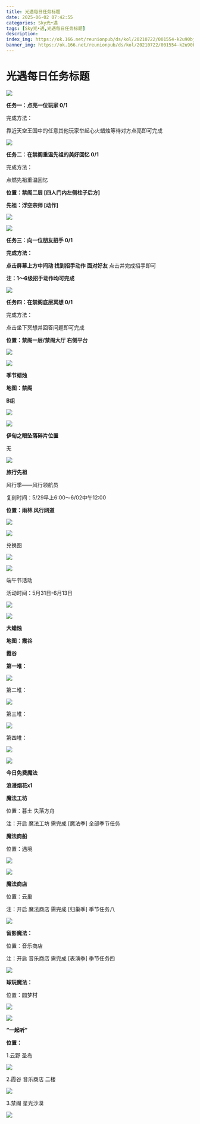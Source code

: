 ```yaml
---
title: 光遇每日任务标题
date: 2025-06-02 07:42:55
categories: Sky光•遇
tags: [Sky光•遇,光遇每日任务标题]
description: 
index_img: https://ok.166.net/reunionpub/ds/kol/20210722/001554-k2u90bj7ay.png?imageView&thumbnail=600x0&type=jpg
banner_img: https://ok.166.net/reunionpub/ds/kol/20210722/001554-k2u90bj7ay.png?imageView&thumbnail=600x0&type=jpg
---
```

# 光遇每日任务标题
![](https://img.166.net/reunionpub/1_kol_20250602_772448b494a75da66da5f2f179271e13.jpeg)

**任务一：点亮一位玩家 0/1**

完成方法：

靠近天空王国中的任意其他玩家举起心火蜡烛等待对方点亮即可完成

![](https://img.166.net/reunionpub/1_kol_20250602_133ec92848ee21be0ea57805be454b12.png)

 **任务二：在禁阁重温先祖的美好回忆 0/1**

完成方法：

点燃先祖重温回忆

 **位置：禁阁二层  [四人门内左侧柱子后方]**

 **先祖：浮空宗师 [动作]**

![](https://img.166.net/reunionpub/1_kol_20250602_1e14a5d4e429fb6a1f83af7d6cd612f5.jpeg)

![](https://img.166.net/reunionpub/1_kol_20250602_2dbb018b9b21cd1d5246d55ac3221b45.jpeg)

 **任务三：向一位朋友招手 0/1**

 **完成方法：**

 **点击屏幕上方中间动 找到招手动作  面对好友** 点击并完成招手即可

 **注：1～6级招手动作均可完成**

![](https://img.166.net/reunionpub/1_kol_20250602_9a953ad3c6a6bf212b07236c8e989116.png)

 **任务四：在禁阁底层冥想 0/1**

完成方法：

点击坐下冥想并回答问题即可完成

 **位置：禁阁一层/禁阁大厅 右侧平台**

![](https://img.166.net/reunionpub/1_kol_20250602_063a0e4f638b7986d644495601292b70.png)

![](https://img.166.net/reunionpub/ds/kol_server/20240717/003917-8p704dsqv9.png)

 **季节蜡烛**

 **地图：禁阁**

 **B组**

![](https://img.166.net/reunionpub/1_kol_20250602_7c20e336cda71d3f84af180db5f308bf.jpeg)

![](https://img.166.net/reunionpub/ds/kol_server/20240717/003917-8p704dsqv9.png)

 **伊甸之眼坠落碎片位置**

无

![](https://img.166.net/reunionpub/ds/kol_server/20240717/003917-8p704dsqv9.png)

 **旅行﻿先祖**

风行季——风行领航员

复刻时间：5/29早上6:00～6/02中午12:00

 **位置：雨林 风行网道**

![](https://img.166.net/reunionpub/1_kol_20250528_a9c2f00c2667fadd02565d474daf16b0.jpeg)

![](https://img.166.net/reunionpub/1_kol_20250528_4ca825a77811333ea1ade47cb122090f.jpeg)

兑换图

![](https://img.166.net/reunionpub/1_kol_20250528_ada3a8a5621cf4015e2e046a26bcd424.jpeg)

![](https://img.166.net/reunionpub/ds/kol_server/20240717/003917-8p704dsqv9.png)

   端午节活动

活动时间：5月31日-6月13日

![](https://img.166.net/reunionpub/1_kol_20250531_ebf3189d0a770befffee4a66f4ee7849.jpeg)

![](https://img.166.net/reunionpub/ds/kol_server/20240717/003917-8p704dsqv9.png)

 **大蜡烛**

 **地图：霞谷**

 **霞谷**

 **第一堆：**

**![](https://img.166.net/reunionpub/1_kol_20241110_da4491ed2e5e8721e5f3d10c3ddac79a.jpeg)**

第二堆：

**![](https://img.166.net/reunionpub/1_kol_20241110_01cf6cf6ef458004ff217f8f9781d9a3.jpeg)**

第三堆：

**![](https://img.166.net/reunionpub/1_kol_20241110_633c92e916b7e6d8f88f4280dddc13aa.jpeg)**

第四堆：

**![](https://img.166.net/reunionpub/1_kol_20241110_28d5274be102dac900f0a7c78ce386ee.jpeg)**

 **![](https://img.166.net/reunionpub/ds/kol/20231014/004048-gyt2imp830.png)**

 **今日免费魔法**

 **浪漫烟花x1**

 **魔法工坊**

位置：暮土 失落方舟

注：开启 魔法工坊 需完成 [魔法季] 全部季节任务

 **魔法商船**

位置：遇境

 **![](https://img.166.net/reunionpub/ds/kol/20231014/004605-qmuiowanf4.png)**

**![](https://img.166.net/reunionpub/1_kol_20241208_d39ee050baeae83d65979161570a76c7.jpeg)**

 **魔法商店**

位置：云巢

注：开启 魔法商店 需完成 [归巢季] 季节任务八

**![](https://img.166.net/reunionpub/1_kol_20241208_842d9309dcdaaaa3479904457d162c94.jpeg)**

 **留影魔法：**

位置：音乐商店

注：开启 音乐商店 需完成 [表演季] 季节任务四

**![](https://img.166.net/reunionpub/1_kol_20241114_df085ae1ffe6124a91be894305a75b54.jpeg)**

 **球玩魔法：**

位置：圆梦村

![](https://img.166.net/reunionpub/1_kol_20241114_fe7f834ee8d5f2e2abc828a14fa10870.png)

![](https://img.166.net/reunionpub/ds/kol_server/20240717/003917-8p704dsqv9.png)

 **“一起听”**

 **位置：**

1.云野 圣岛

![](https://img.166.net/reunionpub/1_kol_20241114_d3ab2a60b74e81a2f1ca25e32a872077.jpeg)

2.霞谷 音乐商店 二楼

![](https://img.166.net/reunionpub/1_kol_20241114_c847c1ccc28766421e8613dde03b97b5.jpeg)

3.禁阁 星光沙漠

![](https://img.166.net/reunionpub/1_kol_20241114_b3ef53b52de5968f0c39b6831ceed2e1.png)

